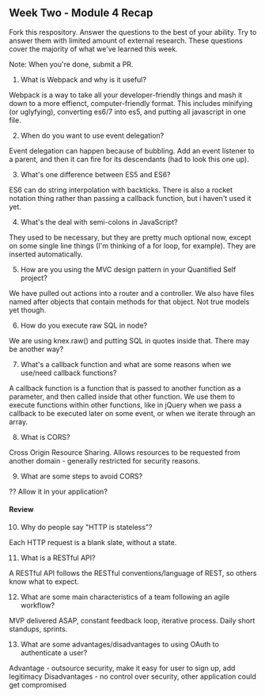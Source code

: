 ## Week Two - Module 4 Recap

Fork this respository. Answer the questions to the best of your ability. Try to answer them with limited amount of external research. These questions cover the majority of what we've learned this week. 

Note: When you're done, submit a PR. 

1. What is Webpack and why is it useful?

Webpack is a way to take all your developer-friendly things and mash it down to a more effienct, computer-friendly format. This includes minifying (or uglyfying), converting es6/7 into es5, and putting all javascript in one file.

2. When do you want to use event delegation?

Event delegation can happen because of bubbling. Add an event listener to a parent, and then it can fire for its descendants (had to look this one up).

3. What's one difference between ES5 and ES6?

ES6 can do string interpolation with backticks. There is also a rocket notation thing rather than passing a callback function, but i haven't used it yet.

4. What's the deal with semi-colons in JavaScript?

They used to be necessary, but they are pretty much optional now, except on some single line things (I'm thinking of a for loop, for example). They are inserted automatically.

5. How are you using the MVC design pattern in your Quantified Self project?

We have pulled out actions into a router and a controller. We also have files named after objects that contain methods for that object. Not true models yet though.

6. How do you execute raw SQL in node?

We are using knex.raw() and putting SQL in quotes inside that. There may be another way?

7. What's a callback function and what are some reasons when we use/need callback functions?

A callback function is a function that is passed to another function as a parameter, and then called inside that other function. We use them to execute functions within other functions, like in jQuery when we pass a callback to be executed later on some event, or when we iterate through an array.

8. What is CORS?

Cross Origin Resource Sharing. Allows resources to be requested from another domain - generally restricted for security reasons.

9. What are some steps to avoid CORS?

?? Allow it in your application?

#### Review  

10. Why do people say "HTTP is stateless"?

Each HTTP request is a blank slate, without a state. 

11. What is a RESTful API?

A RESTful API follows the RESTful conventions/language of REST, so others know what to expect.

12. What are some main characteristics of a team following an agile workflow?

MVP delivered ASAP, constant feedback loop, iterative process. Daily short standups, sprints.

13. What are some advantages/disadvantages to using OAuth to authenticate a user?

Advantage - outsource security, make it easy for user to sign up, add legitimacy
Disadvantages - no control over security, other application could get compromised
